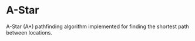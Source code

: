 # A-Star
A-Star (A*) pathfinding algorithm implemented for finding the shortest path between locations.
